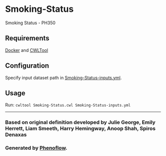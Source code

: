 # Smoking-Status

Smoking Status - PH350

## Requirements

[Docker](https://docs.docker.com/install/) and [CWLTool](https://github.com/common-workflow-language/cwltool#install)

## Configuration

Specify input dataset path in [Smoking-Status-inputs.yml](Smoking-Status-inputs.yml).

## Usage

Run: `cwltool Smoking-Status.cwl Smoking-Status-inputs.yml`

***

### Based on original definition developed by Julie George, Emily Herrett, Liam Smeeth, Harry Hemingway, Anoop Shah, Spiros Denaxas
### Generated by [Phenoflow](https://kclhi.org/phenoflow).
